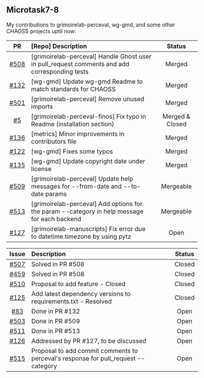 ## Microtask7-8

My contributions to grimoirelab-perceval, wg-gmd, and some other CHAOSS projects uptil now: 

|  PR | [Repo] Description | Status |
| :---: | :--- | :---: |
|  [#508](https://github.com/chaoss/grimoirelab-perceval/pull/508) | [grimoirelab-perceval] Handle Ghost user in pull_request comments and add corresponding tests | Merged |
|  [#132](https://github.com/chaoss/wg-gmd/pull/132) | [wg-gmd] Update wg-gmd Readme to match standards for CHAOSS | Merged |
|  [#501](https://github.com/chaoss/grimoirelab-perceval/pull/501) | [grimoirelab-perceval] Remove unused imports | Merged |
|  [#5](https://github.com/Bitergia/grimoirelab-perceval-finos/pull/5) | [grimoirelab-perceval-finos] Fix typo in Readme (installation section) | Merged & Closed |
|  [#136](https://github.com/chaoss/metrics/pull/136) | [metrics] Minor improvements in contributors file | Merged |
|  [#122](https://github.com/chaoss/wg-gmd/pull/122) | [wg-gmd] Fixes some typos | Merged |
|  [#135](https://github.com/chaoss/wg-gmd/pull/135) | [wg-gmd] Update copyright date under license | Merged |
|  [#509](https://github.com/chaoss/grimoirelab-perceval/pull/509) | [grimoirelab-perceval] Update help messages for --from-date and --to-date params | Mergeable |
|  [#513](https://github.com/chaoss/grimoirelab-perceval/pull/513 "#513") | [grimoirelab-perceval] Add options for the param --category in help message for each backend | Mergeable |
|  [#127](https://github.com/chaoss/grimoirelab-manuscripts/pull/127) | [grimoirelab-manuscripts] Fix error due to datetime.timezone by using pytz | Open |


|  Issue | Description | Status |
| :---: | :--- | :---: |
|  [#507](https://github.com/chaoss/grimoirelab-perceval/issues/507) | Solved in PR #508 | Closed |
|  [#459](https://github.com/chaoss/grimoirelab-perceval/issues/459) | Solved in PR #508 | Closed |
|  [#510](https://github.com/chaoss/grimoirelab-perceval/issues/510) | Proposal to add feature - Closed | Closed |
|  [#125](https://github.com/chaoss/grimoirelab-manuscripts/issues/125) | Add latest dependency versions to requirements.txt - Resolved | Closed |
|  [#83](https://github.com/chaoss/wg-gmd/issues/83) | Done in PR #132| Open |
|  [#503](https://github.com/chaoss/grimoirelab-perceval/issues/503) | Done in PR #509 | Open |
|  [#511](https://github.com/chaoss/grimoirelab-perceval/issues/511) | Done in PR #513 | Open |
|  [#126](https://github.com/chaoss/grimoirelab-manuscripts/issues/126) | Addressed by PR #127, to be discussed | Open |
|  [#515](https://github.com/chaoss/grimoirelab-perceval/issues/515 "#515") | Proposal to add commit comments to perceval's response for pull_request --category | Open |